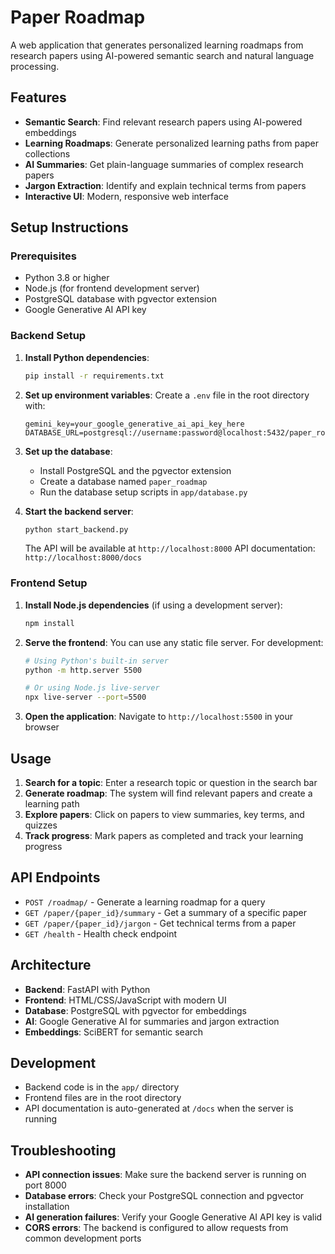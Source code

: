 # Paper Roadmap

A web application that generates personalized learning roadmaps from research papers using AI-powered semantic search and natural language processing.

## Features

- **Semantic Search**: Find relevant research papers using AI-powered embeddings
- **Learning Roadmaps**: Generate personalized learning paths from paper collections
- **AI Summaries**: Get plain-language summaries of complex research papers
- **Jargon Extraction**: Identify and explain technical terms from papers
- **Interactive UI**: Modern, responsive web interface

## Setup Instructions

### Prerequisites

- Python 3.8 or higher
- Node.js (for frontend development server)
- PostgreSQL database with pgvector extension
- Google Generative AI API key

### Backend Setup

1. **Install Python dependencies**:
   ```bash
   pip install -r requirements.txt
   ```

2. **Set up environment variables**:
   Create a `.env` file in the root directory with:
   ```
   gemini_key=your_google_generative_ai_api_key_here
   DATABASE_URL=postgresql://username:password@localhost:5432/paper_roadmap
   ```

3. **Set up the database**:
   - Install PostgreSQL and the pgvector extension
   - Create a database named `paper_roadmap`
   - Run the database setup scripts in `app/database.py`

4. **Start the backend server**:
   ```bash
   python start_backend.py
   ```
   
   The API will be available at `http://localhost:8000`
   API documentation: `http://localhost:8000/docs`

### Frontend Setup

1. **Install Node.js dependencies** (if using a development server):
   ```bash
   npm install
   ```

2. **Serve the frontend**:
   You can use any static file server. For development:
   ```bash
   # Using Python's built-in server
   python -m http.server 5500
   
   # Or using Node.js live-server
   npx live-server --port=5500
   ```

3. **Open the application**:
   Navigate to `http://localhost:5500` in your browser

## Usage

1. **Search for a topic**: Enter a research topic or question in the search bar
2. **Generate roadmap**: The system will find relevant papers and create a learning path
3. **Explore papers**: Click on papers to view summaries, key terms, and quizzes
4. **Track progress**: Mark papers as completed and track your learning progress

## API Endpoints

- `POST /roadmap/` - Generate a learning roadmap for a query
- `GET /paper/{paper_id}/summary` - Get a summary of a specific paper
- `GET /paper/{paper_id}/jargon` - Get technical terms from a paper
- `GET /health` - Health check endpoint

## Architecture

- **Backend**: FastAPI with Python
- **Frontend**: HTML/CSS/JavaScript with modern UI
- **Database**: PostgreSQL with pgvector for embeddings
- **AI**: Google Generative AI for summaries and jargon extraction
- **Embeddings**: SciBERT for semantic search

## Development

- Backend code is in the `app/` directory
- Frontend files are in the root directory
- API documentation is auto-generated at `/docs` when the server is running

## Troubleshooting

- **API connection issues**: Make sure the backend server is running on port 8000
- **Database errors**: Check your PostgreSQL connection and pgvector installation
- **AI generation failures**: Verify your Google Generative AI API key is valid
- **CORS errors**: The backend is configured to allow requests from common development ports
